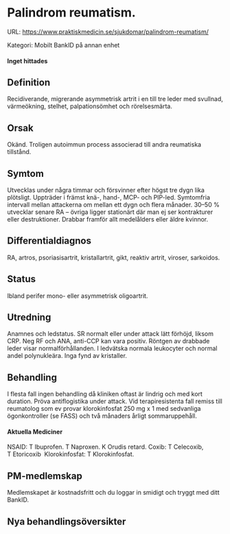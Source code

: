# Palindrom reumatism.

URL: https://www.praktiskmedicin.se/sjukdomar/palindrom-reumatism/



Kategori: Mobilt BankID på annan enhet

#### Inget hittades

## Definition

Recidiverande, migrerande asymmetrisk artrit i en till tre leder med svullnad, värmeökning, stelhet, palpationsömhet och rörelsesmärta.

## Orsak

Okänd. Troligen autoimmun process associerad till andra reumatiska tillstånd.

## Symtom

Utvecklas under några timmar och försvinner efter högst tre dygn lika plötsligt. Uppträder i främst knä-, hand-, MCP- och PIP-led. Symtomfria intervall mellan attackerna om mellan ett dygn och flera månader. 30–50 % utvecklar senare RA – övriga ligger stationärt där man ej ser kontrakturer eller destruktioner. Drabbar framför allt medelålders eller äldre kvinnor.

## Differentialdiagnos

RA, artros, psoriasisartrit, kristallartrit, gikt, reaktiv artrit, viroser, sarkoidos.

## Status

Ibland perifer mono- eller asymmetrisk oligoartrit.

## Utredning

Anamnes och ledstatus. SR normalt eller under attack lätt förhöjd, liksom CRP. Neg RF och ANA, anti-CCP kan vara positiv. Röntgen av drabbade leder visar normalförhållanden. I ledvätska normala leukocyter och normal andel polynukleära. Inga fynd av kristaller.

## Behandling

I flesta fall ingen behandling då kliniken oftast är lindrig och med kort duration. Pröva antiflogistika under attack. Vid terapiresistenta fall remiss till reumatolog som ev provar klorokinfosfat 250 mg x 1 med sedvanliga ögonkontroller (se FASS) och två månaders årligt sommaruppehåll.

#### Aktuella Mediciner

NSAID: T Ibuprofen. T Naproxen. K Orudis retard.
Coxib: T Celecoxib, T Etoricoxib 
Klorokinfosfat: T Klorokinfosfat.

## PM-medlemskap

Medlemskapet är kostnadsfritt och du loggar in smidigt och tryggt med ditt BankID.

## Nya behandlingsöversikter

